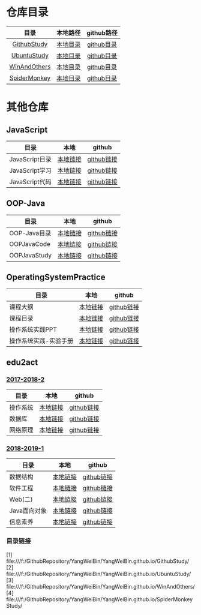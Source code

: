 # 仓库目录  

目录|本地路径|github路径
:-:|:-:|:-:
[GithubStudy](file:///f:/GithubRepository/YangWeiBin/YangWeiBin.github.io/GithubStudy/)|<a href="#1">本地目录</a> |[github目录](https://github.com/YangWeiBin/YangWeiBin.github.io/tree/master/GithubStudy)    
[UbuntuStudy](file:///f:/GithubRepository/YangWeiBin/YangWeiBin.github.io/UbuntuStudy/)|<a href="#2">本地目录</a>|[github目录](https://github.com/YangWeiBin/YangWeiBin.github.io/tree/master/UbuntuStudy)  
[WinAndOthers](file:///f:/GithubRepository/YangWeiBin/YangWeiBin.github.io/WinAndOthers/) | <a href="#3">本地目录</a>|[github目录](https://github.com/YangWeiBin/YangWeiBin.github.io/tree/master/WinAndOthers/)    
[SpiderMonkey](file:///f:/GithubRepository/YangWeiBin/YangWeiBin.github.io/SpiderMonkeyStudy/) | <a href="#4">本地目录</a>|[github目录](https://github.com/YangWeiBin/YangWeiBin.github.io/tree/master/SpiderMonkeyStudy)    



# 其他仓库

## JavaScript  
目录|本地|github
-|:-:|:-:
JavaScript目录|[本地链接](../../edu2act/Basic-Course-Group-Project/ywb/01_目录.md) | [github链接](../../../../edu2act/Basic-Course-Group-Project/blob/master/ywb/01_目录.md)  
JavaScript学习|[本地链接](../../edu2act/Basic-Course-Group-Project/ywb/JavaScriptStudy) | [github链接](../../../../edu2act/Basic-Course-Group-Project/blob/master/ywb/JavaScriptStudy)          
JavaScript代码|[本地链接](../../edu2act/Basic-Course-Group-Project/ywb/JavaScriptStudy/JavaScriptCode) | [github链接](../../../../edu2act/Basic-Course-Group-Project/blob/master/ywb/JavaScriptStudy/JavaScriptCode)  


## OOP-Java  
目录|本地|github
-|:-:|:-:
OOP-Java目录|[本地链接](../OOP-Java/OOP-Java目录.md) | [github链接](../../../OOP-Java/blob/master/OOP-Java目录.md)   
OOPJavaCode|[本地链接](../OOP-Java/OOPJavaCode) | [github链接](../../../OOP-Java/blob/master/OOPJavaCode)    
OOPJavaStudy|[本地链接](../OOP-Java/OOPJavaStudy) | [github链接](../../../OOP-Java/blob/master/OOPJavaStudy)   


## OperatingSystemPractice  
目录|本地|github
-|:-:|:-:
课程大纲|[本地链接](../Operating-System-Practice/00_操作系统实践课程计划.md) | [github链接](../../../Operating-System-Practice/blob/master/00_操作系统实践课程计划.md)  
课程目录|[本地链接](../Operating-System-Practice/操作系统实践课程目录.md) | [github链接](../../../Operating-System-Practice/blob/master/操作系统实践课程目录.md)     
操作系统实践PPT|[本地链接](../Operating-System-Practice/操作系统实践PPT) | [github链接](../../../Operating-System-Practice/blob/master/操作系统实践PPT)  
操作系统实践-实验手册|[本地链接](../Operating-System-Practice/操作系统实践-实验手册) | [github链接](../../../Operating-System-Practice/blob/master/操作系统实践-实验手册)   

## edu2act  

### [2017-2018-2](../../../../edu2act/course-2017-2018-2st/blob/master/README.md)   
目录|本地|github
-|:-:|:-:
操作系统|[本地链接](../../edu2act/course-2017-2018-2st/courses/基础课程/操作系统) | [github链接](../../../edu2act/course-2017-2018-2st/blob/master/基础课程/操作系统)  
数据库|[本地链接](../../edu2act/course-2017-2018-2st/courses/基础课程/数据库原理) | [github链接](../../../edu2act/course-2017-2018-2st/blob/master/基础课程/数据库原理)  
网络原理|[本地链接](../../edu2act/course-2017-2018-2st/courses/基础课程/网络原理) | [github链接](../../../edu2act/course-2017-2018-2st/blob/master/基础课程/网络原理)   


### [2018-2019-1](../../../../edu2act/course-2018-2019-1st/blob/master/README.md)   
目录|本地|github
-|:-:|:-:
数据结构|[本地链接](../../edu2act/course-2018-2019-1st/courses/基础课程/数据结构) | [github链接](../../../edu2act/course-2018-2019-1st/blob/master/基础课程/数据结构)  
软件工程|[本地链接](../../edu2act/course-2018-2019-1st/courses/基础课程/软件工程) | [github链接](../../../edu2act/course-2018-2019-1st/blob/master/基础课程/软件工程)  
Web(二)|[本地链接](../../edu2act/course-2018-2019-1st/courses/基础课程/WEB开发（二）) | [github链接](../../../edu2act/course-2018-2019-1st/blob/master/基础课程/WEB开发（二）)  
Java面向对象|[本地链接](../../edu2act/course-2018-2019-1st/courses/基础课程/Java面向对象程序设计) | [github链接](../../../edu2act/course-2018-2019-1st/blob/master/基础课程/Java面向对象程序设计)  
信息素养|[本地链接](../../edu2act/course-2018-2019-1st/courses/基础课程/信息素养与实践) | [github链接](../../../edu2act/course-2018-2019-1st/blob/master/基础课程/信息素养与实践)  


### 目录链接  
<a name="1"></a> [1] file:///f:/GithubRepository/YangWeiBin/YangWeiBin.github.io/GithubStudy/   
<a name="2"></a> [2] file:///f:/GithubRepository/YangWeiBin/YangWeiBin.github.io/UbuntuStudy/   
<a name="3"></a> [3] file:///f:/GithubRepository/YangWeiBin/YangWeiBin.github.io/WinAndOthers/    
<a name="4"></a> [4] file:///f:/GithubRepository/YangWeiBin/YangWeiBin.github.io/SpiderMonkeyStudy/   








